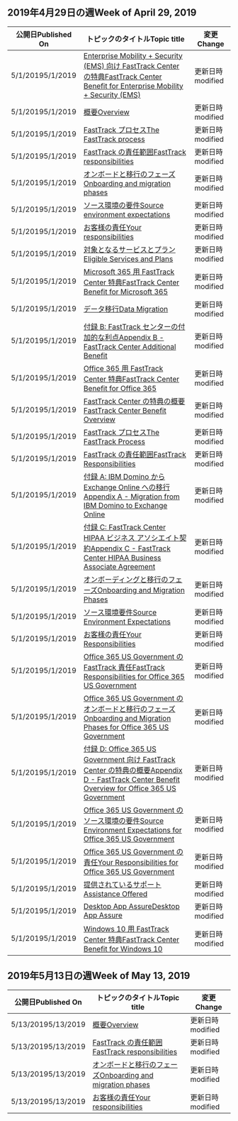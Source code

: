<!-- This file is generated automatically each week. Changes made to this file will be overwritten.-->




## <a name="week-of-april-29-2019"></a><span data-ttu-id="59d20-101">2019年4月29日の週</span><span class="sxs-lookup"><span data-stu-id="59d20-101">Week of April 29, 2019</span></span>


| <span data-ttu-id="59d20-102">公開日</span><span class="sxs-lookup"><span data-stu-id="59d20-102">Published On</span></span> |<span data-ttu-id="59d20-103">トピックのタイトル</span><span class="sxs-lookup"><span data-stu-id="59d20-103">Topic title</span></span> | <span data-ttu-id="59d20-104">変更</span><span class="sxs-lookup"><span data-stu-id="59d20-104">Change</span></span> |
|------|------------|--------|
| <span data-ttu-id="59d20-105">5/1/2019</span><span class="sxs-lookup"><span data-stu-id="59d20-105">5/1/2019</span></span> | [<span data-ttu-id="59d20-106">Enterprise Mobility + Security (EMS) 向け FastTrack Center の特典</span><span class="sxs-lookup"><span data-stu-id="59d20-106">FastTrack Center Benefit for Enterprise Mobility + Security (EMS)</span></span>](/FastTrack/ems-fasttrack-benefit-for-ems) | <span data-ttu-id="59d20-107">更新日時</span><span class="sxs-lookup"><span data-stu-id="59d20-107">modified</span></span> |
| <span data-ttu-id="59d20-108">5/1/2019</span><span class="sxs-lookup"><span data-stu-id="59d20-108">5/1/2019</span></span> | [<span data-ttu-id="59d20-109">概要</span><span class="sxs-lookup"><span data-stu-id="59d20-109">Overview</span></span>](/FastTrack/ems-fasttrack-benefit-overview) | <span data-ttu-id="59d20-110">更新日時</span><span class="sxs-lookup"><span data-stu-id="59d20-110">modified</span></span> |
| <span data-ttu-id="59d20-111">5/1/2019</span><span class="sxs-lookup"><span data-stu-id="59d20-111">5/1/2019</span></span> | [<span data-ttu-id="59d20-112">FastTrack プロセス</span><span class="sxs-lookup"><span data-stu-id="59d20-112">The FastTrack process</span></span>](/FastTrack/ems-fasttrack-process) | <span data-ttu-id="59d20-113">更新日時</span><span class="sxs-lookup"><span data-stu-id="59d20-113">modified</span></span> |
| <span data-ttu-id="59d20-114">5/1/2019</span><span class="sxs-lookup"><span data-stu-id="59d20-114">5/1/2019</span></span> | [<span data-ttu-id="59d20-115">FastTrack の責任範囲</span><span class="sxs-lookup"><span data-stu-id="59d20-115">FastTrack responsibilities</span></span>](/FastTrack/ems-fasttrack-responsibilities) | <span data-ttu-id="59d20-116">更新日時</span><span class="sxs-lookup"><span data-stu-id="59d20-116">modified</span></span> |
| <span data-ttu-id="59d20-117">5/1/2019</span><span class="sxs-lookup"><span data-stu-id="59d20-117">5/1/2019</span></span> | [<span data-ttu-id="59d20-118">オンボードと移行のフェーズ</span><span class="sxs-lookup"><span data-stu-id="59d20-118">Onboarding and migration phases</span></span>](/FastTrack/ems-onboarding-phases) | <span data-ttu-id="59d20-119">更新日時</span><span class="sxs-lookup"><span data-stu-id="59d20-119">modified</span></span> |
| <span data-ttu-id="59d20-120">5/1/2019</span><span class="sxs-lookup"><span data-stu-id="59d20-120">5/1/2019</span></span> | [<span data-ttu-id="59d20-121">ソース環境の要件</span><span class="sxs-lookup"><span data-stu-id="59d20-121">Source environment expectations</span></span>](/FastTrack/ems-source-environment-expectations) | <span data-ttu-id="59d20-122">更新日時</span><span class="sxs-lookup"><span data-stu-id="59d20-122">modified</span></span> |
| <span data-ttu-id="59d20-123">5/1/2019</span><span class="sxs-lookup"><span data-stu-id="59d20-123">5/1/2019</span></span> | [<span data-ttu-id="59d20-124">お客様の責任</span><span class="sxs-lookup"><span data-stu-id="59d20-124">Your responsibilities</span></span>](/FastTrack/ems-your-responsibilities) | <span data-ttu-id="59d20-125">更新日時</span><span class="sxs-lookup"><span data-stu-id="59d20-125">modified</span></span> |
| <span data-ttu-id="59d20-126">5/1/2019</span><span class="sxs-lookup"><span data-stu-id="59d20-126">5/1/2019</span></span> | [<span data-ttu-id="59d20-127">対象となるサービスとプラン</span><span class="sxs-lookup"><span data-stu-id="59d20-127">Eligible Services and Plans</span></span>](/FastTrack/m365-eligible-services-and-plans) | <span data-ttu-id="59d20-128">更新日時</span><span class="sxs-lookup"><span data-stu-id="59d20-128">modified</span></span> |
| <span data-ttu-id="59d20-129">5/1/2019</span><span class="sxs-lookup"><span data-stu-id="59d20-129">5/1/2019</span></span> | [<span data-ttu-id="59d20-130">Microsoft 365 用 FastTrack Center 特典</span><span class="sxs-lookup"><span data-stu-id="59d20-130">FastTrack Center Benefit for Microsoft 365</span></span>](/FastTrack/m365-fasttrack-benefit-overview) | <span data-ttu-id="59d20-131">更新日時</span><span class="sxs-lookup"><span data-stu-id="59d20-131">modified</span></span> |
| <span data-ttu-id="59d20-132">5/1/2019</span><span class="sxs-lookup"><span data-stu-id="59d20-132">5/1/2019</span></span> | [<span data-ttu-id="59d20-133">データ移行</span><span class="sxs-lookup"><span data-stu-id="59d20-133">Data Migration</span></span>](/FastTrack/o365-data-migration) | <span data-ttu-id="59d20-134">更新日時</span><span class="sxs-lookup"><span data-stu-id="59d20-134">modified</span></span> |
| <span data-ttu-id="59d20-135">5/1/2019</span><span class="sxs-lookup"><span data-stu-id="59d20-135">5/1/2019</span></span> | [<span data-ttu-id="59d20-136">付録 B: FastTrack センターの付加的な利点</span><span class="sxs-lookup"><span data-stu-id="59d20-136">Appendix B - FastTrack Center Additional Benefit</span></span>](/FastTrack/o365-fasttrack-additional-benefits) | <span data-ttu-id="59d20-137">更新日時</span><span class="sxs-lookup"><span data-stu-id="59d20-137">modified</span></span> |
| <span data-ttu-id="59d20-138">5/1/2019</span><span class="sxs-lookup"><span data-stu-id="59d20-138">5/1/2019</span></span> | [<span data-ttu-id="59d20-139">Office 365 用 FastTrack Center 特典</span><span class="sxs-lookup"><span data-stu-id="59d20-139">FastTrack Center Benefit for Office 365</span></span>](/FastTrack/o365-fasttrack-benefit-for-office-365) | <span data-ttu-id="59d20-140">更新日時</span><span class="sxs-lookup"><span data-stu-id="59d20-140">modified</span></span> |
| <span data-ttu-id="59d20-141">5/1/2019</span><span class="sxs-lookup"><span data-stu-id="59d20-141">5/1/2019</span></span> | [<span data-ttu-id="59d20-142">FastTrack Center の特典の概要</span><span class="sxs-lookup"><span data-stu-id="59d20-142">FastTrack Center Benefit Overview</span></span>](/FastTrack/o365-fasttrack-benefit-overview) | <span data-ttu-id="59d20-143">更新日時</span><span class="sxs-lookup"><span data-stu-id="59d20-143">modified</span></span> |
| <span data-ttu-id="59d20-144">5/1/2019</span><span class="sxs-lookup"><span data-stu-id="59d20-144">5/1/2019</span></span> | [<span data-ttu-id="59d20-145">FastTrack プロセス</span><span class="sxs-lookup"><span data-stu-id="59d20-145">The FastTrack Process</span></span>](/FastTrack/o365-fasttrack-process) | <span data-ttu-id="59d20-146">更新日時</span><span class="sxs-lookup"><span data-stu-id="59d20-146">modified</span></span> |
| <span data-ttu-id="59d20-147">5/1/2019</span><span class="sxs-lookup"><span data-stu-id="59d20-147">5/1/2019</span></span> | [<span data-ttu-id="59d20-148">FastTrack の責任範囲</span><span class="sxs-lookup"><span data-stu-id="59d20-148">FastTrack Responsibilities</span></span>](/FastTrack/o365-fasttrack-responsibilities) | <span data-ttu-id="59d20-149">更新日時</span><span class="sxs-lookup"><span data-stu-id="59d20-149">modified</span></span> |
| <span data-ttu-id="59d20-150">5/1/2019</span><span class="sxs-lookup"><span data-stu-id="59d20-150">5/1/2019</span></span> | [<span data-ttu-id="59d20-151">付録 A: IBM Domino から Exchange Online への移行</span><span class="sxs-lookup"><span data-stu-id="59d20-151">Appendix A - Migration from IBM Domino to Exchange Online</span></span>](/FastTrack/o365-from-ibm-domino-to-exchange-online) | <span data-ttu-id="59d20-152">更新日時</span><span class="sxs-lookup"><span data-stu-id="59d20-152">modified</span></span> |
| <span data-ttu-id="59d20-153">5/1/2019</span><span class="sxs-lookup"><span data-stu-id="59d20-153">5/1/2019</span></span> | [<span data-ttu-id="59d20-154">付録 C: FastTrack Center HIPAA ビジネス アソシエイト契約</span><span class="sxs-lookup"><span data-stu-id="59d20-154">Appendix C - FastTrack Center HIPAA Business Associate Agreement</span></span>](/FastTrack/o365-hipaa-business-associate-agreement) | <span data-ttu-id="59d20-155">更新日時</span><span class="sxs-lookup"><span data-stu-id="59d20-155">modified</span></span> |
| <span data-ttu-id="59d20-156">5/1/2019</span><span class="sxs-lookup"><span data-stu-id="59d20-156">5/1/2019</span></span> | [<span data-ttu-id="59d20-157">オンボーディングと移行のフェーズ</span><span class="sxs-lookup"><span data-stu-id="59d20-157">Onboarding and Migration Phases</span></span>](/FastTrack/o365-onboarding-and-migration) | <span data-ttu-id="59d20-158">更新日時</span><span class="sxs-lookup"><span data-stu-id="59d20-158">modified</span></span> |
| <span data-ttu-id="59d20-159">5/1/2019</span><span class="sxs-lookup"><span data-stu-id="59d20-159">5/1/2019</span></span> | [<span data-ttu-id="59d20-160">ソース環境要件</span><span class="sxs-lookup"><span data-stu-id="59d20-160">Source Environment Expectations</span></span>](/FastTrack/o365-source-environment-expectations) | <span data-ttu-id="59d20-161">更新日時</span><span class="sxs-lookup"><span data-stu-id="59d20-161">modified</span></span> |
| <span data-ttu-id="59d20-162">5/1/2019</span><span class="sxs-lookup"><span data-stu-id="59d20-162">5/1/2019</span></span> | [<span data-ttu-id="59d20-163">お客様の責任</span><span class="sxs-lookup"><span data-stu-id="59d20-163">Your Responsibilities</span></span>](/FastTrack/o365-your-responsibilities) | <span data-ttu-id="59d20-164">更新日時</span><span class="sxs-lookup"><span data-stu-id="59d20-164">modified</span></span> |
| <span data-ttu-id="59d20-165">5/1/2019</span><span class="sxs-lookup"><span data-stu-id="59d20-165">5/1/2019</span></span> | [<span data-ttu-id="59d20-166">Office 365 US Government の FastTrack 責任</span><span class="sxs-lookup"><span data-stu-id="59d20-166">FastTrack Responsibilities for Office 365 US Government</span></span>](/FastTrack/us-gov-appendix-fasttrack-responsibilities) | <span data-ttu-id="59d20-167">更新日時</span><span class="sxs-lookup"><span data-stu-id="59d20-167">modified</span></span> |
| <span data-ttu-id="59d20-168">5/1/2019</span><span class="sxs-lookup"><span data-stu-id="59d20-168">5/1/2019</span></span> | [<span data-ttu-id="59d20-169">Office 365 US Government のオンボードと移行のフェーズ</span><span class="sxs-lookup"><span data-stu-id="59d20-169">Onboarding and Migration Phases for Office 365 US Government</span></span>](/FastTrack/us-gov-appendix-onboarding-and-migration) | <span data-ttu-id="59d20-170">更新日時</span><span class="sxs-lookup"><span data-stu-id="59d20-170">modified</span></span> |
| <span data-ttu-id="59d20-171">5/1/2019</span><span class="sxs-lookup"><span data-stu-id="59d20-171">5/1/2019</span></span> | [<span data-ttu-id="59d20-172">付録 D: Office 365 US Government 向け FastTrack Center の特典の概要</span><span class="sxs-lookup"><span data-stu-id="59d20-172">Appendix D - FastTrack Center Benefit Overview for Office 365 US Government</span></span>](/FastTrack/us-gov-appendix-overview) | <span data-ttu-id="59d20-173">更新日時</span><span class="sxs-lookup"><span data-stu-id="59d20-173">modified</span></span> |
| <span data-ttu-id="59d20-174">5/1/2019</span><span class="sxs-lookup"><span data-stu-id="59d20-174">5/1/2019</span></span> | [<span data-ttu-id="59d20-175">Office 365 US Government のソース環境の要件</span><span class="sxs-lookup"><span data-stu-id="59d20-175">Source Environment Expectations for Office 365 US Government</span></span>](/FastTrack/us-gov-appendix-source-environment-expectations) | <span data-ttu-id="59d20-176">更新日時</span><span class="sxs-lookup"><span data-stu-id="59d20-176">modified</span></span> |
| <span data-ttu-id="59d20-177">5/1/2019</span><span class="sxs-lookup"><span data-stu-id="59d20-177">5/1/2019</span></span> | [<span data-ttu-id="59d20-178">Office 365 US Government の責任</span><span class="sxs-lookup"><span data-stu-id="59d20-178">Your Responsibilities for Office 365 US Government</span></span>](/FastTrack/us-gov-appendix-your-responsibilities) | <span data-ttu-id="59d20-179">更新日時</span><span class="sxs-lookup"><span data-stu-id="59d20-179">modified</span></span> |
| <span data-ttu-id="59d20-180">5/1/2019</span><span class="sxs-lookup"><span data-stu-id="59d20-180">5/1/2019</span></span> | [<span data-ttu-id="59d20-181">提供されているサポート</span><span class="sxs-lookup"><span data-stu-id="59d20-181">Assistance Offered</span></span>](/FastTrack/win-10-daa-assistance-offered) | <span data-ttu-id="59d20-182">更新日時</span><span class="sxs-lookup"><span data-stu-id="59d20-182">modified</span></span> |
| <span data-ttu-id="59d20-183">5/1/2019</span><span class="sxs-lookup"><span data-stu-id="59d20-183">5/1/2019</span></span> | [<span data-ttu-id="59d20-184">Desktop App Assure</span><span class="sxs-lookup"><span data-stu-id="59d20-184">Desktop App Assure</span></span>](/FastTrack/win-10-desktop-app-assure) | <span data-ttu-id="59d20-185">更新日時</span><span class="sxs-lookup"><span data-stu-id="59d20-185">modified</span></span> |
| <span data-ttu-id="59d20-186">5/1/2019</span><span class="sxs-lookup"><span data-stu-id="59d20-186">5/1/2019</span></span> | [<span data-ttu-id="59d20-187">Windows 10 用 FastTrack Center 特典</span><span class="sxs-lookup"><span data-stu-id="59d20-187">FastTrack Center Benefit for Windows 10</span></span>](/FastTrack/win-10-fasttrack-benefit-for-windows-10) | <span data-ttu-id="59d20-188">更新日時</span><span class="sxs-lookup"><span data-stu-id="59d20-188">modified</span></span> |


## <a name="week-of-may-13-2019"></a><span data-ttu-id="59d20-189">2019年5月13日の週</span><span class="sxs-lookup"><span data-stu-id="59d20-189">Week of May 13, 2019</span></span>


| <span data-ttu-id="59d20-190">公開日</span><span class="sxs-lookup"><span data-stu-id="59d20-190">Published On</span></span> |<span data-ttu-id="59d20-191">トピックのタイトル</span><span class="sxs-lookup"><span data-stu-id="59d20-191">Topic title</span></span> | <span data-ttu-id="59d20-192">変更</span><span class="sxs-lookup"><span data-stu-id="59d20-192">Change</span></span> |
|------|------------|--------|
| <span data-ttu-id="59d20-193">5/13/2019</span><span class="sxs-lookup"><span data-stu-id="59d20-193">5/13/2019</span></span> | [<span data-ttu-id="59d20-194">概要</span><span class="sxs-lookup"><span data-stu-id="59d20-194">Overview</span></span>](/FastTrack/ems-fasttrack-benefit-overview) | <span data-ttu-id="59d20-195">更新日時</span><span class="sxs-lookup"><span data-stu-id="59d20-195">modified</span></span> |
| <span data-ttu-id="59d20-196">5/13/2019</span><span class="sxs-lookup"><span data-stu-id="59d20-196">5/13/2019</span></span> | [<span data-ttu-id="59d20-197">FastTrack の責任範囲</span><span class="sxs-lookup"><span data-stu-id="59d20-197">FastTrack responsibilities</span></span>](/FastTrack/ems-fasttrack-responsibilities) | <span data-ttu-id="59d20-198">更新日時</span><span class="sxs-lookup"><span data-stu-id="59d20-198">modified</span></span> |
| <span data-ttu-id="59d20-199">5/13/2019</span><span class="sxs-lookup"><span data-stu-id="59d20-199">5/13/2019</span></span> | [<span data-ttu-id="59d20-200">オンボードと移行のフェーズ</span><span class="sxs-lookup"><span data-stu-id="59d20-200">Onboarding and migration phases</span></span>](/FastTrack/ems-onboarding-phases) | <span data-ttu-id="59d20-201">更新日時</span><span class="sxs-lookup"><span data-stu-id="59d20-201">modified</span></span> |
| <span data-ttu-id="59d20-202">5/13/2019</span><span class="sxs-lookup"><span data-stu-id="59d20-202">5/13/2019</span></span> | [<span data-ttu-id="59d20-203">お客様の責任</span><span class="sxs-lookup"><span data-stu-id="59d20-203">Your responsibilities</span></span>](/FastTrack/ems-your-responsibilities) | <span data-ttu-id="59d20-204">更新日時</span><span class="sxs-lookup"><span data-stu-id="59d20-204">modified</span></span> |
